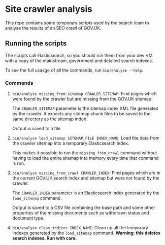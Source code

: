 # Site crawler analysis

This repo contains some temporary scripts used by the search team to analyse the
results of an SEO crawl of GOV.UK.

## Running the scripts

The scripts call Elasticsearch, so you should run them from your dev VM with a
copy of the mainstream, government and detailed search indexes.

To see the full usasge of all the commands, run `bin/analyse --help`.

### Commands

1. `bin/analyse missing_from_sitemap CRAWLER_SITEMAP`: Find pages which were
  found by the crawler but are missing from the GOV.UK sitemap.

    The `CRAWLER_SITEMAP` parameter is the sitemap index XML file generated by the
  crawler. It expects any sitemap chunk files to be saved to the same directory
  as the sitemap index.

    Output is saved to a file.

2. `bin/analyse load_sitemap SITEMAP_FILE INDEX_NAME`: Load the data from the
  crawler sitemap into a temporary Elasticsearch index.

    This makes it possible to run the `missing_from_crawl` command without having
  to load the entire sitemap into memory every time that command is run.

3. `bin/analyse missing_from_crawl CRAWLER_INDEX`: Find pages which are in the
  current GOV.UK search index and sitemap but were not found by the crawler.

    The `CRAWLER_INDEX` parameter is an Elasticsearch index generated by the
  `load_sitemap` command.

    Output is saved to a CSV file containing the base path and some other
  properties of the missing documents such as withdrawn status and document
  type.

4. `bin/analyse clean_indices INDEX_NAME`: Clean up all the temporary indexes
  generated by the `load_sitemap` command. **Warning: this deletes search
  indexes. Run with care.**
